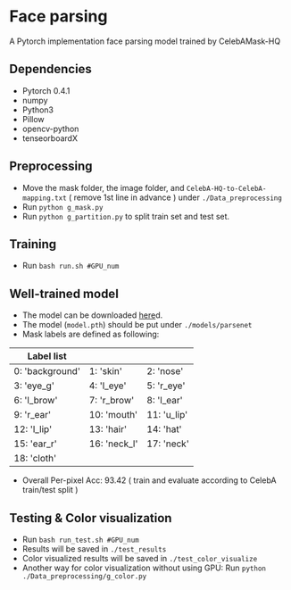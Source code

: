 # Face parsing
A Pytorch implementation face parsing model trained by CelebAMask-HQ
## Dependencies
* Pytorch 0.4.1
* numpy
* Python3
* Pillow
* opencv-python
* tenseorboardX
## Preprocessing
* Move the mask folder, the image folder, and `CelebA-HQ-to-CelebA-mapping.txt` ( remove 1st line in advance ) under `./Data_preprocessing`
* Run `python g_mask.py`
* Run  `python g_partition.py` to split train set and test set.
## Training
* Run `bash run.sh #GPU_num`
## Well-trained model
* The model can be downloaded [here](https://drive.google.com/file/d/1o1m-eT38zNCIFldcRaoWcLvvBtY8S4W3/view?usp=sharing)d.
* The model (`model.pth`) should be put under `./models/parsenet`
* Mask labels are defined as following:

| Label list | | |
| ------------ | ------------- | ------------ |
| 0: 'background' | 1: 'skin' | 2: 'nose' |
| 3: 'eye_g' | 4: 'l_eye' | 5: 'r_eye' |
| 6: 'l_brow' | 7: 'r_brow' | 8: 'l_ear' |
| 9: 'r_ear' | 10: 'mouth' | 11: 'u_lip' |
| 12: 'l_lip' | 13: 'hair' | 14: 'hat' |
| 15: 'ear_r' | 16: 'neck_l' | 17: 'neck' |
| 18: 'cloth' | | |

* Overall Per-pixel Acc: 93.42 ( train and evaluate according to CelebA train/test split )
## Testing & Color visualization
* Run `bash run_test.sh #GPU_num`
* Results will be saved in `./test_results`
* Color visualized results will be saved in `./test_color_visualize`
* Another way for color visualization without using GPU: Run `python ./Data_preprocessing/g_color.py` 